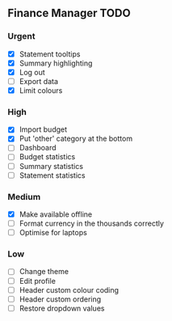 ## Finance Manager TODO 

### Urgent

- [x] Statement tooltips
- [x] Summary highlighting
- [x] Log out
- [ ] Export data
- [x] Limit colours

### High

- [x] Import budget
- [x] Put 'other' category at the bottom
- [ ] Dashboard
- [ ] Budget statistics
- [ ] Summary statistics
- [ ] Statement statistics

### Medium

- [x] Make available offline
- [ ] Format currency in the thousands correctly
- [ ] Optimise for laptops
### Low

- [ ] Change theme
- [ ] Edit profile
- [ ] Header custom colour coding
- [ ] Header custom ordering
- [ ] Restore dropdown values